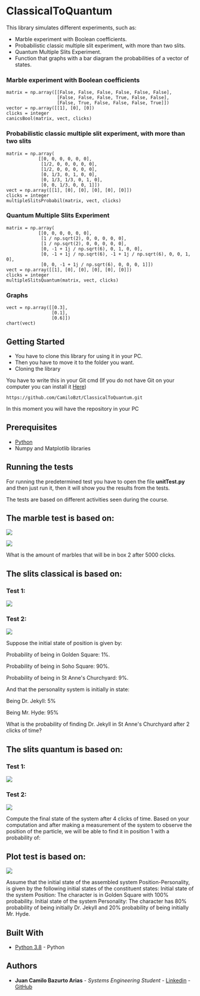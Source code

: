 # ClassicalToQuantum

This library simulates different experiments, such as:
- Marble experiment with Boolean coefficients.
- Probabilistic classic multiple slit experiment, with more than two slits.
- Quantum Multiple Slits Experiment.
- Function that graphs with a bar diagram the probabilities of a vector of states.

### Marble experiment with Boolean coefficients
```
matrix = np.array([[False, False, False, False, False, False],
                   [False, False, False, True, False, False],
                   [False, True, False, False, False, True]])
vector = np.array([[1], [0], [0])
clicks = integer
canicsBool(matrix, vect, clicks)
```
### Probabilistic classic multiple slit experiment, with more than two slits
```
matrix = np.array(
            [[0, 0, 0, 0, 0, 0],
             [1/2, 0, 0, 0, 0, 0],
             [1/2, 0, 0, 0, 0, 0],
             [0, 1/3, 0, 1, 0, 0],
             [0, 1/3, 1/3, 0, 1, 0],
             [0, 0, 1/3, 0, 0, 1]])
vect = np.array([[1], [0], [0], [0], [0], [0]])
clicks = integer
multipleSlitsProbabil(matrix, vect, clicks)
```
### Quantum Multiple Slits Experiment
```
matrix = np.array(
            [[0, 0, 0, 0, 0, 0],
             [1 / np.sqrt(2), 0, 0, 0, 0, 0],
             [1 / np.sqrt(2), 0, 0, 0, 0, 0],
             [0, -1 + 1j / np.sqrt(6), 0, 1, 0, 0],
             [0, -1 + 1j / np.sqrt(6), -1 + 1j / np.sqrt(6), 0, 0, 1, 0],
             [0, 0, -1 + 1j / np.sqrt(6), 0, 0, 0, 1]])
vect = np.array([[1], [0], [0], [0], [0], [0]])
clicks = integer
multipleSlitsQuantum(matrix, vect, clicks)
```
### Graphs
```
vect = np.array([[0.3],
                 [0.1],
                 [0.6]])
chart(vect)
```
## Getting Started

- You have to clone this library for using it in your PC.
- Then you have to move it to the folder you want.
- Cloning the library

You have to write this in your Git cmd (If you do not have Git on your computer you can install it [Here](https://git-scm.com/))
```git bash
https://github.com/CamiloBzt/ClassicalToQuantum.git
```

In this moment you will have the repository in your PC

## Prerequisites
- [Python](https://www.python.org/)
- Numpy and Matplotlib libraries


## Running the tests

For running the predetermined test you have to open the file **unitTest.py** and then just run it, then it will show you the results from the tests.

The tests are based on different activities seen during the course.

## The marble test is based on:

![](Images/marble.png)

![](Images/marble2.png)

What is the amount of marbles that will be in box 2 after 5000 clicks.

## The slits classical is based on:

### Test 1:

 ![](Images/rendijaClasica.png)
 
### Test 2:

 ![](Images/plots.png)

Suppose the initial state of position is given by:

Probability of being in Golden Square: 1%.

Probability of being in Soho Square: 90%.

Probability of being in St Anne's Churchyard: 9%.

And that the personality system is initially in state:

Being Dr. Jekyll: 5%

Being Mr. Hyde: 95%

What is the probability of finding Dr. Jekyll in St Anne's Churchyard after 2 clicks of time? 

## The slits quantum is based on:

### Test 1:

![](Images/rendija.png)

### Test 2:

![](Images/quantum.png)

Compute the final state of the system after 4 clicks of time. Based on your computation and after making a measurement of the system to observe the position of the particle, we will be able to find it in position 1 with a probability of:

## Plot test is based on:

![](Images/plots.png)

Assume that the initial state of the assembled system Position-Personality, is given by the following initial states of the constituent states:
Initial state of the system Position: The character is in Golden Square with 100% probability.
Initial state of the system Personality: The character has 80% probability of being initially Dr. Jekyll and 20% probability of being initially Mr. Hyde.


## Built With

* [Python 3.8](https://python.org/) - Python


## Authors

* **Juan Camilo Bazurto Arias** - *Systems Engineering Student* - [Linkedin](https://www.linkedin.com/in/juan-camilo-b-b65379105/) - [GitHub](https://github.com/CamiloBzt)